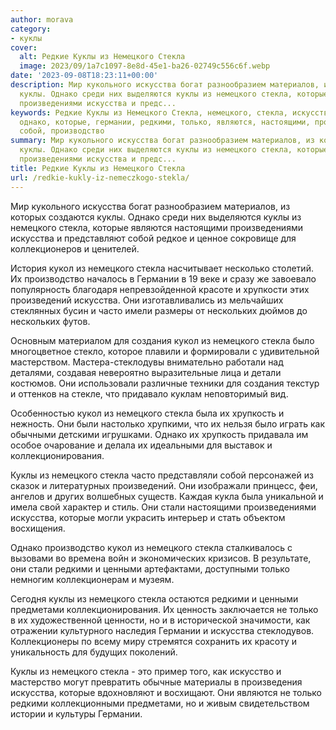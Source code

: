 ```yaml
---
author: morava
category:
- куклы
cover:
  alt: Редкие Куклы из Немецкого Стекла
  image: 2023/09/1a7c1097-8e8d-45e1-ba26-02749c556c6f.webp
date: '2023-09-08T18:23:11+00:00'
description: Мир кукольного искусства богат разнообразием материалов, из которых создаются
  куклы. Однако среди них выделяются куклы из немецкого стекла, которые являются настоящими
  произведениями искусства и предс...
keywords: Редкие Куклы из Немецкого Стекла, немецкого, стекла, искусства, куклы, кукол,
  однако, которые, германии, редкими, только, являются, настоящими, произведениями,
  собой, производство
summary: Мир кукольного искусства богат разнообразием материалов, из которых создаются
  куклы. Однако среди них выделяются куклы из немецкого стекла, которые являются настоящими
  произведениями искусства и предс...
title: Редкие Куклы из Немецкого Стекла
url: /redkie-kukly-iz-nemeczkogo-stekla/
---
```


Мир кукольного искусства богат разнообразием материалов, из которых создаются куклы. Однако среди них выделяются куклы из немецкого стекла, которые являются настоящими произведениями искусства и представляют собой редкое и ценное сокровище для коллекционеров и ценителей.

История кукол из немецкого стекла насчитывает несколько столетий. Их производство началось в Германии в 19 веке и сразу же завоевало популярность благодаря непревзойденной красоте и хрупкости этих произведений искусства. Они изготавливались из мельчайших стеклянных бусин и часто имели размеры от нескольких дюймов до нескольких футов.

Основным материалом для создания кукол из немецкого стекла было многоцветное стекло, которое плавили и формировали с удивительной мастерством. Мастера-стеклодувы внимательно работали над деталями, создавая невероятно выразительные лица и детали костюмов. Они использовали различные техники для создания текстур и оттенков на стекле, что придавало куклам неповторимый вид.

Особенностью кукол из немецкого стекла была их хрупкость и нежность. Они были настолько хрупкими, что их нельзя было играть как обычными детскими игрушками. Однако их хрупкость придавала им особое очарование и делала их идеальными для выставок и коллекционирования.

Куклы из немецкого стекла часто представляли собой персонажей из сказок и литературных произведений. Они изображали принцесс, феи, ангелов и других волшебных существ. Каждая кукла была уникальной и имела свой характер и стиль. Они стали настоящими произведениями искусства, которые могли украсить интерьер и стать объектом восхищения.

Однако производство кукол из немецкого стекла сталкивалось с вызовами во времена войн и экономических кризисов. В результате, они стали редкими и ценными артефактами, доступными только немногим коллекционерам и музеям.

Сегодня куклы из немецкого стекла остаются редкими и ценными предметами коллекционирования. Их ценность заключается не только в их художественной ценности, но и в исторической значимости, как отражении культурного наследия Германии и искусства стеклодувов. Коллекционеры по всему миру стремятся сохранить их красоту и уникальность для будущих поколений.

Куклы из немецкого стекла \- это пример того, как искусство и мастерство могут превратить обычные материалы в произведения искусства, которые вдохновляют и восхищают. Они являются не только редкими коллекционными предметами, но и живым свидетельством истории и культуры Германии.